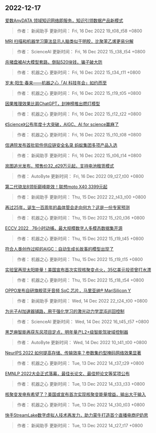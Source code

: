 
## 2022-12-17

 [爱数AnyDATA 领域知识网络即服务，知识引领数据产品新模式](https://www.jiqizhixin.com/articles/2022-12-16-8)

> 作者： 新闻助手  更新时间： Fri, 16 Dec 2022 19_t08_t58 +0800

 [MRI 扫描和机器学习算法显示人脑类似于明胶，比聚苯乙烯更易分解](https://www.jiqizhixin.com/articles/2022-12-16-7)

> 作者： ScienceAI  更新时间： Fri, 16 Dec 2022 15_t38_t54 +0800

 [杀猪盘被AI大模型套路，倒贴520块钱，骗子破大防](https://www.jiqizhixin.com/articles/2022-12-16-6)

> 作者： 机器之心  更新时间： Fri, 16 Dec 2022 15_t34_t11 +0800

 [岁末·阳生·春来——机器之心「AI 科技年会」如约而至](https://www.jiqizhixin.com/articles/2022-12-16-5)

> 作者： 机器之心  更新时间： Fri, 16 Dec 2022 15_t19_t05 +0800

 [因果推理效果比肩ChatGPT，封神榜推出燃灯模型](https://www.jiqizhixin.com/articles/2022-12-16-4)

> 作者： 机器之心  更新时间： Fri, 16 Dec 2022 15_t12_t22 +0800

 [《Science》公布年度十大突破，AIGC、AI for science赢麻了](https://www.jiqizhixin.com/articles/2022-12-16-3)

> 作者： 机器之心  更新时间： Fri, 16 Dec 2022 15_t10_t08 +0800

 [信通院发布首批软件供应链安全名录 蚂蚁集团多项产品入选](https://www.jiqizhixin.com/articles/2022-12-16-2)

> 作者： 新闻助手  更新时间： Fri, 16 Dec 2022 15_t06_t14 +0800

 [岚图追光发布，预售价32_d29万元起，支持电池租赁模式](https://www.jiqizhixin.com/articles/2022-12-16)

> 作者： AutoByte  更新时间： Fri, 16 Dec 2022 09_t27_t00 +0800

 [第二代骁龙8领衔巅峰能效！联想moto X40 3399元起](https://www.jiqizhixin.com/articles/2022-12-15-22)

> 作者： 新闻助手  更新时间： Thu, 15 Dec 2022 22_t43_t00 +0800

 [再过25年，诞生一百周年的晶体管会走向何方？这是一份专家预测](https://www.jiqizhixin.com/articles/2022-12-15-2)

> 作者： 机器之心  更新时间： Thu, 15 Dec 2022 15_t20_t36 +0800

 [ECCV 2022   76小时动捕，最大规模数字人多模态数据集开源](https://www.jiqizhixin.com/articles/2022-12-15)

> 作者： 机器之心  更新时间： Thu, 15 Dec 2022 15_t19_t45 +0800

 [符合人类创作过程的AIGC：自动生成长故事的模型出现了](https://www.jiqizhixin.com/articles/2022-12-15-3)

> 作者： 机器之心  更新时间： Thu, 15 Dec 2022 15_t19_t15 +0800

 [实验室再现太阳能量！美国宣布首次实现核聚变点火，35亿美元投资曾打水漂](https://www.jiqizhixin.com/articles/2022-12-15-4)

> 作者： 机器之心  更新时间： Thu, 15 Dec 2022 15_t18_t54 +0800

 [OPPO发布自研旗舰蓝牙音频 SoC 芯片，马里亚纳®️ MariSilicon Y](https://www.jiqizhixin.com/articles/2022-12-14-22)

> 作者： 新闻助手  更新时间： Wed, 14 Dec 2022 22_t24_t00 +0800

 [为光子AI加速器铺路，用于强化学习的激光动力学混沌巡回控制](https://www.jiqizhixin.com/articles/2022-12-14-2)

> 作者： ScienceAI  更新时间： Wed, 14 Dec 2022 16_t45_t57 +0800

 [黑芝麻智能再获东风项目定点，明年量产L2+级智能驾驶域控制器](https://www.jiqizhixin.com/articles/2022-12-14-15)

> 作者： AutoByte  更新时间： Wed, 14 Dec 2022 10_t41_t00 +0800

 [NeurIPS 2022   如何提高存储、传输效率？参数集约型掩码网络效果显著](https://www.jiqizhixin.com/articles/2022-12-13-5)

> 作者： 机器之心  更新时间： Tue, 13 Dec 2022 14_t37_t29 +0800

 [EMNLP 2022大会正式落幕，最佳长论文、最佳短论文等奖项公布](https://www.jiqizhixin.com/articles/2022-12-13-4)

> 作者： 机器之心  更新时间： Tue, 13 Dec 2022 14_t33_t33 +0800

 [核聚变发电有希望了？美国或宣布首次实现核聚变能量增益，输出大于输入](https://www.jiqizhixin.com/articles/2022-12-13-3)

> 作者： 机器之心  更新时间： Tue, 13 Dec 2022 14_t30_t03 +0800

 [快手StreamLake数字虚拟人技术再发力，助力蒙牛打造首个直播电商IP奶思](https://www.jiqizhixin.com/articles/2022-12-13-2)

> 作者： 新闻助手  更新时间： Tue, 13 Dec 2022 14_t27_t17 +0800
